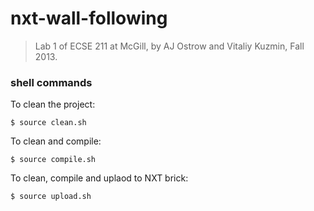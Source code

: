 nxt-wall-following
==================

> Lab 1 of ECSE 211 at McGill, by AJ Ostrow and Vitaliy Kuzmin, Fall 2013. 


### shell commands

To clean the project:

```
$ source clean.sh
```

To clean and compile:

```
$ source compile.sh
```

To clean, compile and uplaod to NXT brick:

```
$ source upload.sh
```